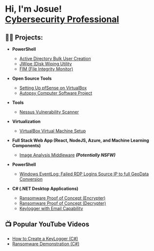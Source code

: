 <h1>Hi, I'm Josue! <br/><a href=>Cybersecurity Professional</a>

<h2>👨‍💻 Projects:</h2>

- <b>PowerShell</b>
  - [Active Directory Bulk User Creation](https://github.com/jmart375/Active-directory)
  - [JWipe (Disk Wiping Utility](https://github.com/jmart375/Jwipe.PoweShell)
  - [FIM (File Integrity Monitor)](https://github.com/jmart375/Powershell-Integrity-FIM)
    
- <b>Open Source Tools</b>
  - [Setting Up pfSense on VirtualBox](https://github.com/jmart375/pfSense)
  - [Autopsy Computer Software Project](https://github.com/jmart375/Autopsy)
 
- <b>Tools</b>
  - [Nessus Vulnerability Scanner](https://github.com/jmart375/Nessus)

- <b>Virtualization</b>
  - [VirtualBox Virtual Machine Setup](https://github.com/jmart375/VirtualBox-Virtual-Machine-Setup-Project)
 
- <b>Full Stack Web App (React, NodeJS, Azure, and Machine Learning Components)</b>
  - [Image Analysis Middleware](https://github.com/joshmadakor1/4chan-Image-Analysis-Middleware-C964) <b><i>(Potentially NSFW)</b></i>
- <b>PowerShell</b>
  - [Windows EventLog: Failed RDP Logins Source IP to full GeoData Conversion](https://github.com/joshmadakor1/Sentinel-Lab)
  
- <b>C# (.NET Desktop Applications)</b>
  - [Ransomware Proof of Concept (Encrypter)](https://github.com/joshmadakor1/EncrypterPOC)
  - [Ransomware Proof of Concept (Decrypter)](https://github.com/joshmadakor1/DecrypterPOC)
  - [Keylogger with Email Capability](https://github.com/joshmadakor1/Key-Logger-With-Email)


<h2>📺 Popular YouTube Videos</h2>

- [How to Create a KeyLogger (C#)](https://www.youtube.com/watch?v=N-L9hklSlNk)
- [Ransomware Demonstration (C#)](https://www.youtube.com/watch?v=OfvdQeh79s0)





<!--
**joshmadakor1/joshmadakor1** is a ✨ _special_ ✨ repository because its `README.md` (this file) appears on your GitHub profile.

Here are some ideas to get you started:

- 🔭 I’m currently working on ...
- 🌱 I’m currently learning ...
- 👯 I’m looking to collaborate on ...
- 🤔 I’m looking for help with ...
- 💬 Ask me about ...
- 📫 How to reach me: ...
- 😄 Pronouns: ...
- ⚡ Fun fact: ...
-->
